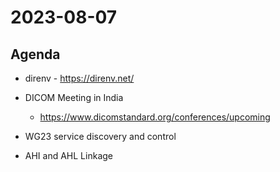 # 2023-08-07

## Agenda

* direnv - https://direnv.net/

* DICOM Meeting in India
  * https://www.dicomstandard.org/conferences/upcoming

* WG23 service discovery and control

* AHI and AHL Linkage
